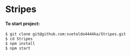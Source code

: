# Stripes

#### To start project: 
```sh
$ git clone git@github.com:svetoldo4444ka/Stripes.git
$ cd Stripes
$ npm install
$ npm start
```